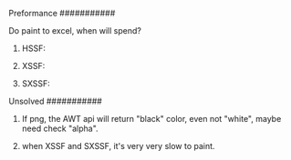 Preformance
###########

Do paint to excel, when will spend?
1. HSSF: 

2. XSSF:

3. SXSSF:


Unsolved
###########

1. If png, the AWT api will return "black" color, even not "white", maybe need check "alpha".

2. when XSSF and SXSSF, it's very very slow to paint.
